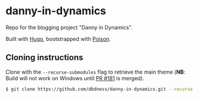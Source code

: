 # danny-in-dynamics
Repo for the blogging project "Danny in Dynamics".

Built with [Hugo](https://gohugo.io/), bootstrapped with [Poison](https://github.com/lukeorth/poison).

## Cloning instructions
Clone with the `--recurse-submodules` flag to retrieve the main theme (**NB**: Build will not work on Windows until [PR #181](https://github.com/lukeorth/poison/pull/181) is merged).
```bash
$ git clone https://github.com/dbdness/danny-in-dynamics.git --recurse-submodules
```